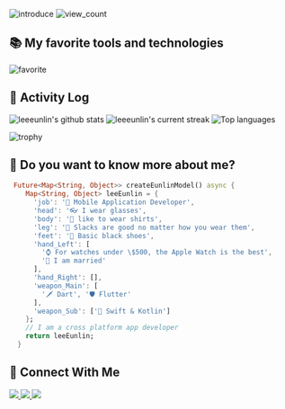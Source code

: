 ![introduce](https://readme-typing-svg.demolab.com?font=Fira+Code&weight=900&duration=2000&pause=800&vCenter=true&width=600&height=30&lines=Hi+there+%F0%9F%91%8B+I+am+Eunlin;I+am+a+Flutter+App+developer;cheak+my+Repository!;I+don't+have+a+social+media+account" )
![view_count](https://komarev.com/ghpvc/?username=leeeunlin&label=Profile%20views&color=0e75b6&style=flat)

## 📚 My favorite tools and technologies

![favorite](https://skillicons.dev/icons?i=dart,flutter,swift,kotlin,go,nodejs,azure,gcp,firebase,sqlite,mysql,apple,linux,kali,figma,vscode,obsidian,discord,docker,github)

## 📝 Activity Log
![leeeunlin's github stats](https://bad-apple-github-readme.vercel.app/api?username=leeeunlin&show_icons=true&count_private=true&include_all_commits=true&theme=blue-green)
![leeeunlin's current streak](https://streak-stats.demolab.com/?user=leeeunlin&count_private=true&theme=blue-green)
![Top languages](https://github-readme-mwendwa.vercel.app/api/top-langs/?username=leeeunlin&layout=compact&count_private=true&theme=blue-green)

![trophy](https://github-profile-trophy.vercel.app/?username=leeeunlin&no-frame=true&column=4&theme=darkhub)

## 📜 Do you want to know more about me?
```Dart
 Future<Map<String, Object>> createEunlinModel() async {
    Map<String, Object> leeEunlin = {
      'job': '💼 Mobile Application Developer',
      'head': '👓 I wear glasses',
      'body': '👔 like to wear shirts',
      'leg': '👖 Slacks are good no matter how you wear them',
      'feet': '👞 Basic black shoes',
      'hand_Left': [
        '⌚️ For watches under \$500, the Apple Watch is the best',
        '💍 I am married'
      ],
      'hand_Right': [],
      'weapon_Main': [
        '🗡️ Dart', '🛡️ Flutter'
      ],
      'weapon_Sub': ['🏹 Swift & Kotlin']
    };
    // I am a cross platform app developer
    return leeEunlin;
  }
```

## 📨 Connect With Me
<a href="https://github.com/leeeunlin" target="_blank">
  <img src="https://img.shields.io/badge/GitHub-181717?style=for-the-badge&logo=GitHub&logoColor=white">
</a>
<a href="mailto:leeeunlin@icloud.com" target="_blank">
  <img src="https://img.shields.io/badge/Mail-3693F3?style=for-the-badge&logo=Icloud&logoColor=white">
</a>
<a href="https://discord.gg/efgAnqzwCH" target="_blank">
  <img src="https://img.shields.io/badge/Discord-5865F2?style=for-the-badge&logo=Discord&logoColor=white">
</a>

